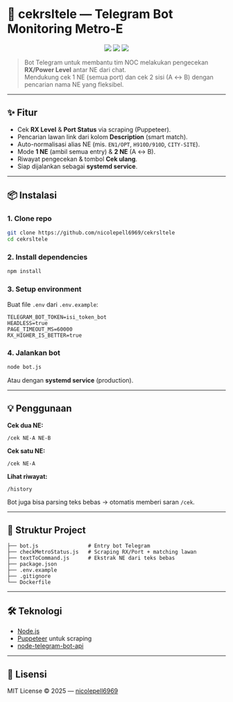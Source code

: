 # 🚀 cekrsltele — Telegram Bot Monitoring Metro‑E

<p align="center">
  <a href="https://github.com/nicolepell6969/cekrsltele/blob/main/LICENSE"><img src="https://img.shields.io/github/license/nicolepell6969/cekrsltele" /></a>
  <img src="https://img.shields.io/badge/Node.js-18+-green" />
  <img src="https://img.shields.io/badge/Telegram-Bot-blue" />
</p>

> Bot Telegram untuk membantu tim NOC melakukan pengecekan **RX/Power Level** antar NE dari chat.  
> Mendukung cek 1 NE (semua port) dan cek 2 sisi (A ↔ B) dengan pencarian nama NE yang fleksibel.

---

## ✨ Fitur
- Cek **RX Level** & **Port Status** via scraping (Puppeteer).
- Pencarian lawan link dari kolom **Description** (smart match).
- Auto-normalisasi alias NE (mis. `EN1/OPT`, `H910D/910D`, `CITY-SITE`).
- Mode **1 NE** (ambil semua entry) & **2 NE** (A ↔ B).
- Riwayat pengecekan & tombol **Cek ulang**.
- Siap dijalankan sebagai **systemd service**.

---

## 📦 Instalasi

### 1. Clone repo
```bash
git clone https://github.com/nicolepell6969/cekrsltele
cd cekrsltele
```

### 2. Install dependencies
```bash
npm install
```

### 3. Setup environment
Buat file `.env` dari `.env.example`:
```env
TELEGRAM_BOT_TOKEN=isi_token_bot
HEADLESS=true
PAGE_TIMEOUT_MS=60000
RX_HIGHER_IS_BETTER=true
```

### 4. Jalankan bot
```bash
node bot.js
```

Atau dengan **systemd service** (production).

---

## 💡 Penggunaan

**Cek dua NE:**
```
/cek NE-A NE-B
```

**Cek satu NE:**
```
/cek NE-A
```

**Lihat riwayat:**
```
/history
```

Bot juga bisa parsing teks bebas → otomatis memberi saran `/cek`.

---

## 📂 Struktur Project
```
├── bot.js                # Entry bot Telegram
├── checkMetroStatus.js   # Scraping RX/Port + matching lawan
├── textToCommand.js      # Ekstrak NE dari teks bebas
├── package.json
├── .env.example
├── .gitignore
└── Dockerfile
```

---

## 🛠️ Teknologi
- [Node.js](https://nodejs.org)
- [Puppeteer](https://pptr.dev/) untuk scraping
- [node-telegram-bot-api](https://github.com/yagop/node-telegram-bot-api)

---

## 📜 Lisensi
MIT License © 2025 — [nicolepell6969](https://github.com/nicolepell6969)
